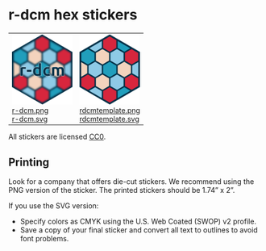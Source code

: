 
# r-dcm hex stickers

<table>
<tr>
<td>
<img alt="Logo for r-dcm" src="thumbs/r-dcm.png" width="120" height="139"><br /><a href="png-hires/r-dcm.png">r-dcm.png</a><br /><a href="svg/r-dcm.svg">r-dcm.svg</a>
</td>
<td>
<img alt="Logo for rdcmtemplate" src="thumbs/rdcmtemplate.png" width="120" height="139"><br /><a href="png-hires/rdcmtemplate.png">rdcmtemplate.png</a><br /><a href="svg/rdcmtemplate.svg">rdcmtemplate.svg</a>
</td>
</tr>
</table>

All stickers are licensed [CC0](LICENSE.md).

## Printing

Look for a company that offers die-cut stickers. We recommend using the
PNG version of the sticker. The printed stickers should be 1.74” x 2”.

If you use the SVG version:

- Specify colors as CMYK using the U.S. Web Coated (SWOP) v2 profile.
- Save a copy of your final sticker and convert all text to outlines to
  avoid font problems.
